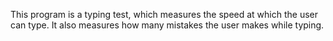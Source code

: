 This program is a typing test, which measures the speed at which the user can type.
It also measures how many mistakes the user makes while typing.
